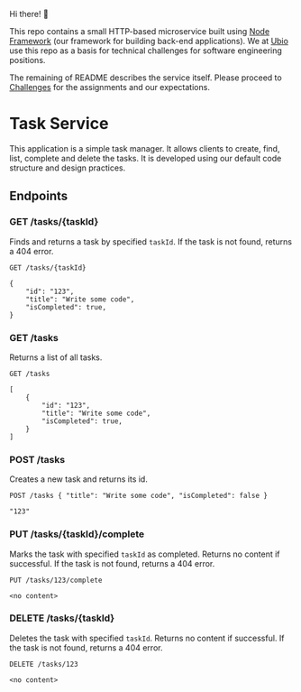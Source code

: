 Hi there! 👋

This repo contains a small HTTP-based microservice built using [Node Framework](https://github.com/ubio/node-framework) (our framework for building back-end applications). We at [Ubio](https://ub.io) use this repo as a basis for technical challenges for software engineering positions.

The remaining of README describes the service itself. Please proceed to [Challenges](CHALLENGES.md) for the assignments and our expectations.

# Task Service

This application is a simple task manager. It allows clients to create, find, list, complete and delete the tasks. It is developed using our default code structure and design practices.

## Endpoints

### GET /tasks/{taskId}

Finds and returns a task by specified `taskId`. If the task is not found, returns a 404 error.

```
GET /tasks/{taskId}

{
    "id": "123",
    "title": "Write some code",
    "isCompleted": true,
}
```

### GET /tasks

Returns a list of all tasks.

```
GET /tasks

[
    {
        "id": "123",
        "title": "Write some code",
        "isCompleted": true,
    }
]
```

### POST /tasks

Creates a new task and returns its id.

```
POST /tasks { "title": "Write some code", "isCompleted": false }

"123"
```

### PUT /tasks/{taskId}/complete

Marks the task with specified `taskId` as completed.
Returns no content if successful.
If the task is not found, returns a 404 error.

```
PUT /tasks/123/complete

<no content>
```

### DELETE /tasks/{taskId}

Deletes the task with specified `taskId`.
Returns no content if successful.
If the task is not found, returns a 404 error.

```
DELETE /tasks/123

<no content>
```
